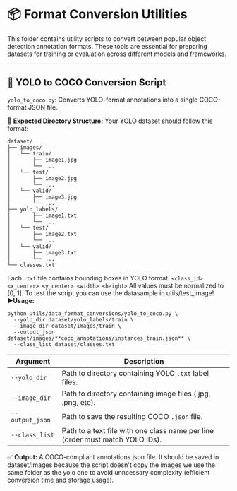 # 📦 Format Conversion Utilities
This folder contains utility scripts to convert between popular object detection annotation formats. These tools are essential for preparing datasets for training or evaluation across different models and frameworks.

-------------------------------------------------------------------------------------------

## 📄 YOLO to COCO Conversion Script
 
 `yolo_to_coco.py`: Converts YOLO-format annotations into a single COCO-format JSON file.

📂 **Expected Directory Structure:** Your YOLO dataset should follow this format:
```
dataset/
├── images/
│   └── train/
│       ├── image1.jpg
│       └── ...
│   └── test/
│       ├── image2.jpg
│       └── ...
│   └── valid/
│       ├── image3.jpg
│       └── ...
├── yolo_labels/
│       ├── image1.txt
│       └── ...
│   └── test/
│       ├── image2.txt
│       └── ...
│   └── valid/
│       ├── image3.txt
│       └── ...
└── classes.txt
```
Each `.txt` file contains bounding boxes in YOLO format:
`<class_id> <x_center> <y_center> <width> <height>`
All values must be normalized to [0, 1].
To test the script you can use the datasample in utils/test_image!
▶️**Usage:**
```
python utils/data_format_conversions/yolo_to_coco.py \
  --yolo_dir dataset/yolo_labels/train \
  --image_dir dataset/images/train \
  --output_json dataset/images/**coco_annotations/instances_train.json** \
  --class_list dataset/classes.txt
```
| Argument        | Description                                                                   |
| --------------- | ----------------------------------------------------------------------------- |
| `--yolo_dir`    | Path to directory containing YOLO `.txt` label files.                         |
| `--image_dir`   | Path to directory containing image files (.jpg, .png, etc).                   |
| `--output_json` | Path to save the resulting COCO `.json` file.                                 |
| `--class_list`  | Path to a text file with one class name per line (order must match YOLO IDs). |

✅ **Output:**
A COCO-compliant annotations.json file. It should be saved in dataset/images because the script doesn't copy the images we use the same folder as the yolo one to avoid unncessary complexity (efficient conversion time and storage usage).
